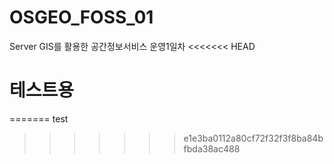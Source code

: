 # OSGEO_FOSS_01
Server GIS를 활용한 공간정보서비스 운영1일차
<<<<<<< HEAD
# 테스트용
=======
test
>>>>>>> e1e3ba0112a80cf72f32f3f8ba84bfbda38ac488
